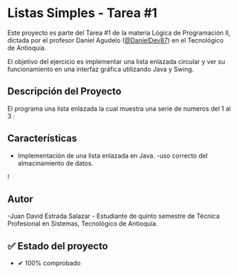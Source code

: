 # Listas  Simples - Tarea #1

Este proyecto es parte del Tarea #1 de la materia Lógica de Programación II, dictada por el profesor  Daniel Agudelo ([@DanielDev87](https://github.com/DanielDev87)) en el Tecnológico de Antioquia.

El objetivo del ejercicio es implementar una lista enlazada circular y ver su funcionamiento en una interfaz gráfica utilizando Java y Swing.

## Descripción del Proyecto

El programa una  lista enlazada la cual muestra una serie de numeros del 1 al 3 :


## Características
- Implementación de una lista enlazada  en Java.
-uso correcto del almacinamiento de datos.


!
## Autor
-Juan David Estrada Salazar - Estudiante de quinto semestre de Técnica Profesional en Sistemas, Tecnológico de Antioquia.

## ✅ Estado del proyecto

- ✔ 100% comprobado
